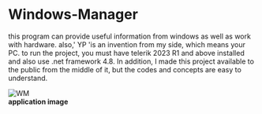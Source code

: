 # Windows-Manager
this program can provide useful information from windows as well as work with hardware. also,' YP 'is an invention from my side, which means your PC.
to run the project, you must have telerik 2023 R1 and above installed and also use .net framework 4.8.
In addition, I made this project available to the public from the middle of it, but the codes and concepts are easy to understand.

![WM ](https://github.com/alirezaabbasi-dev/Windows-Manager/assets/133563624/7ef1583b-df4f-4a15-adb4-9598ddfb7d13) <br>
__application image__


